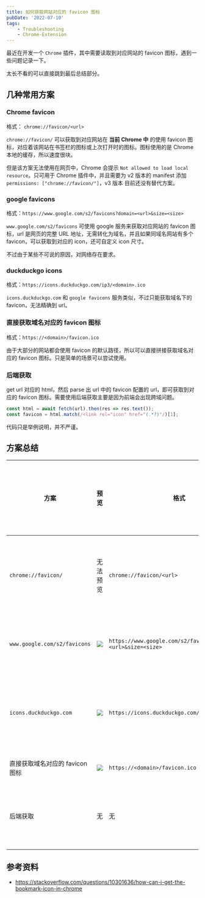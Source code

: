 ```yaml
---
title: 如何获取网站对应的 favicon 图标
pubDate: '2022-07-10'
tags:
    - Troubleshooting
    - Chrome-Extension
---
```


最近在开发一个 `Chrome` 插件，其中需要读取到对应网站的 favicon 图标，遇到一些问题记录一下。

太长不看的可以直接跳到最后总结部分。

## 几种常用方案

### Chrome favicon

格式： `chrome://favicon/<url>`

`chrome://favicon/` 可以获取到对应网站在 **当前 Chrome 中** 的使用 favicon 图标，对应着该网站在书签栏的图标或上次打开时的图标。图标使用的是 Chrome 本地的缓存，所以速度很块。

但是该方案无法使用在网页中，Chrome 会提示 `Not allowed to load local resource`。只可用于 Chrome 插件中，并且需要为 v2 版本的 manifest 添加 `permissions: ["chrome://favicon/"]`，v3 版本 目前还没有替代方案。

### google favicons

格式：`https://www.google.com/s2/favicons?domain=<url>&size=<size>`

`www.google.com/s2/favicons` 可使用 google 服务来获取对应网站的 favicon 图标，url 是网页的完整 URL 地址，无需转化为域名，并且如果同域名网站有多个 favicon，可以获取到对应的 icon，还可自定义 icon 尺寸。

不过由于某些不可说的原因，对网络存在要求。

### duckduckgo icons

格式：`https://icons.duckduckgo.com/ip3/<domain>.ico`

`icons.duckduckgo.com` 和 `google favicons` 服务类似，不过只能获取域名下的 favicon，无法精确到 url。

### 直接获取域名对应的 favicon 图标

格式：`https://<domain>/favicon.ico`

由于大部分的网站都会使用 favicon 的默认路径，所以可以直接拼接获取域名对应的 favicon 图标。只是简单的场景可以尝试使用。

### 后端获取

get url 对应的 html，然后 parse 出 url 中的 favicon 配置的 url，即可获取到对应的 favicon 图标。需要使用后端获取主要是因为前端会出现跨域问题。

```js
const html = await fetch(url).then(res => res.text());
const favicon = html.match(/<link rel="icon" href="(.*?)"/)[1];
```

代码只是举例说明，并不严谨。

## 方案总结

| 方案 | 预览 | 格式 | 自定义大小 | 支持任意 URL（无需转换为域名） | 优势 | 劣势 |
| --- | --- | --- | --- | --- | --- | --- |
| `chrome://favicon/` | 无法预览 | `chrome://favicon/<url>` | ❌ | ⭕️ | 本地缓存，速度快 | 使用场景过于局限，只适用于使用 v2 manifest 的 chrome 插件 |
| `www.google.com/s2/favicons` | ![](https://www.google.com/s2/favicons?domain=https://www.github.com/ZxBing0066&size=32) | `https://www.google.com/s2/favicons?domain=<url>&size=<size>` | ⭕️ | ⭕️ | 精确到 url、支持修改大小 | 国内访问受限 |
| `icons.duckduckgo.com` | ![](https://icons.duckduckgo.com/ip3/www.github.com.ico) | `https://icons.duckduckgo.com/ip3/<domain>.ico` | ❌ | ⭕️ | 本地缓存，速度快 | 使用场景过于局限，只适用于使用 v2 manifest 的 chrome 插件 |
| 直接获取域名对应的 favicon 图标 | ![](https://www.github.com/favicon.ico) | `https://<domain>/favicon.ico` | ❌ | ❌ | 简单 | 遇到自定义地址就躺 |
| 后端获取 | 无 | 无 | ❌ | ⭕️ | 不依赖于外部服务，自食其力 | 需要开发成本，需要后端开发去获取 |

## 参考资料

-   https://stackoverflow.com/questions/10301636/how-can-i-get-the-bookmark-icon-in-chrome